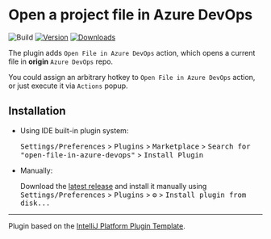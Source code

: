 # Open a project file in Azure DevOps

![Build](https://github.com/Hixon10/open-file-in-azure-devops/workflows/Build/badge.svg)
[![Version](https://img.shields.io/jetbrains/plugin/v/PLUGIN_ID.svg)](https://plugins.jetbrains.com/plugin/PLUGIN_ID)
[![Downloads](https://img.shields.io/jetbrains/plugin/d/PLUGIN_ID.svg)](https://plugins.jetbrains.com/plugin/PLUGIN_ID)

<!-- Plugin description -->
The plugin adds `Open File in Azure DevOps` action, which opens a current file in **origin** `Azure DevOps` repo. 

You could assign an arbitrary hotkey to `Open File in Azure DevOps` action, or just execute it via `Actions` popup.
<!-- Plugin description end -->

## Installation

- Using IDE built-in plugin system:
  
  <kbd>Settings/Preferences</kbd> > <kbd>Plugins</kbd> > <kbd>Marketplace</kbd> > <kbd>Search for "open-file-in-azure-devops"</kbd> >
  <kbd>Install Plugin</kbd>
  
- Manually:

  Download the [latest release](https://github.com/Hixon10/open-file-in-azure-devops/releases/latest) and install it manually using
  <kbd>Settings/Preferences</kbd> > <kbd>Plugins</kbd> > <kbd>⚙️</kbd> > <kbd>Install plugin from disk...</kbd>


---
Plugin based on the [IntelliJ Platform Plugin Template][template].

[template]: https://github.com/JetBrains/intellij-platform-plugin-template
